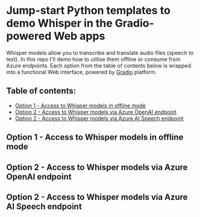 # Jump-start Python templates to demo Whisper in the Gradio-powered Web apps
Whisper models allow you to transcribe and translate audio files (speech to text). In this repo I'll demo how to utilise them offline or consume from Azure endpoints. Each option from the table of contents below is wrapped into a functional Web interface, powered by [Gradio](https://www.gradio.app/) platform.

## Table of contents:
- [Option 1 - Access to Whisper models in offline mode](https://github.com/LazaUK/AOAI-Whisper-Gradio/blob/main/README.md#option-1---access-to-whisper-models-in-offline-mode)
- [Option 2 - Access to Whisper models via Azure OpenAI endpoint](https://github.com/LazaUK/IndustrySolutions-WindFarm#step-2---setup-azure-iot-hub)
- [Option 2 - Access to Whisper models via Azure AI Speech endpoint](https://github.com/LazaUK/AOAI-Whisper-Gradio/blob/main/README.md#option-2---access-to-whisper-models-via-azure-ai-speech-endpoint)

## Option 1 - Access to Whisper models in offline mode

## Option 2 - Access to Whisper models via Azure OpenAI endpoint

## Option 2 - Access to Whisper models via Azure AI Speech endpoint
